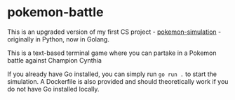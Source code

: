 # pokemon-battle
This is an upgraded version of my first CS project - [pokemon-simulation](https://github.com/kanaluM/pokemon-simulation) - originally in Python, now in Golang. 

This is a text-based terminal game where you can partake in a Pokemon battle against Champion Cynthia

If you already have Go installed, you can simply run `go run .` to start the simulation. A Dockerfile is also provided and should theoretically work if you do not have Go installed locally. 

